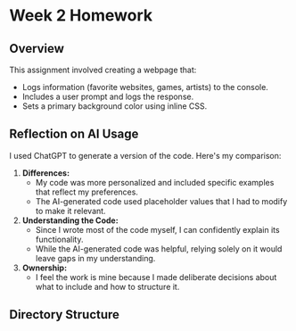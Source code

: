 # Week 2 Homework

## Overview
This assignment involved creating a webpage that:
- Logs information (favorite websites, games, artists) to the console.
- Includes a user prompt and logs the response.
- Sets a primary background color using inline CSS.

## Reflection on AI Usage
I used ChatGPT to generate a version of the code. Here's my comparison:
1. **Differences:**
   - My code was more personalized and included specific examples that reflect my preferences.
   - The AI-generated code used placeholder values that I had to modify to make it relevant.
2. **Understanding the Code:**
   - Since I wrote most of the code myself, I can confidently explain its functionality.
   - While the AI-generated code was helpful, relying solely on it would leave gaps in my understanding.
3. **Ownership:**
   - I feel the work is mine because I made deliberate decisions about what to include and how to structure it.

## Directory Structure
